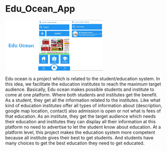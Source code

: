 # Edu_Ocean_App

<img src="https://github.com/shaharyar809/Edu_Ocean_App/blob/main/output/Splash%20Screen.jpeg" width="20%">
<img src="https://github.com/shaharyar809/Edu_Ocean_App/blob/main/output/Home%20Screen.jpeg" width="20%">
<img src="https://github.com/shaharyar809/Edu_Ocean_App/blob/main/output/Result%20Screen.jpeg" width="20%">


Edu ocean is a project which is related to the student/education system. In this idea, we facilitate the education institutes to reach the maximum target audience. Basically, Edu ocean makes possible students and institute to come at one platform. Where both students and institutes get the benefit. As a student, they get all the information related to the institutes. Like what kind of education institutes offer all types of information about (description, google map location, contact) also admission is open or not what is fees of that education. As an institute, they get the target audience which needs their education and institutes they can display all their information at this platform no need to advertise to let the student know about education. At a platform level, this project makes the education system more competent because all institute gives their best to get students. And students have many choices to get the best education they need to get educated.

